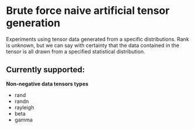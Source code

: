 # Brute force naive artificial tensor generation
Experiments using tensor data generated from a specific distributions.
Rank is unknown, but we can say with certainty that the data contained
in the tensor is all drawn from a specified statistical distribution.

Currently supported:
---
**Non-negative data tensors types**
- rand
- randn
- rayleigh
- beta
- gamma
